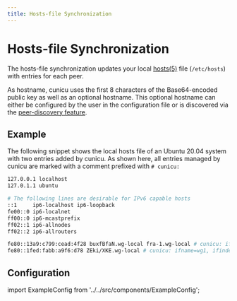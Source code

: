 ```yaml
---
title: Hosts-file Synchronization
---
```


# Hosts-file Synchronization

The hosts-file synchronization updates your local [hosts(5)](https://man7.org/linux/man-pages/man5/hosts.5.html) file (`/etc/hosts`) with entries for each peer.

As hostname, cunicu uses the first 8 characters of the Base64-encoded public key as well as an optional hostname.
This optional hostname can either be configured by the user in the configuration file or is discovered via the [peer-discovery feature](./pdisc.md).

## Example

The following snippet shows the local hosts file of an Ubuntu 20.04 system with two entries added by cunicu.
As shown here, all entries managed by cunicu are marked with a comment prefixed with `# cunicu:`

```bash title="/etc/hosts"
127.0.0.1 localhost
127.0.1.1 ubuntu

# The following lines are desirable for IPv6 capable hosts
::1     ip6-localhost ip6-loopback
fe00::0 ip6-localnet
ff00::0 ip6-mcastprefix
ff02::1 ip6-allnodes
ff02::2 ip6-allrouters

fe80::13a9:c799:cead:4f28 buxfBfaN.wg-local fra-1.wg-local # cunicu: ifname=wg0, ifindex=9, pk=buxfBfaNZI8UFT0cB1aj9YanhbLfxlTfd/hH3DrGaFA=
fe80::1fed:fabb:a9f6:d78 ZEki/XKE.wg-local # cunicu: ifname=wg1, ifindex=10, pk=ZEki/XKEsqdjFyURo5Sm+g3vXSKJKpV5WmwWKAQqo2c=
```

## Configuration

import ExampleConfig from '../../src/components/ExampleConfig';

<ExampleConfig section="hsync" />